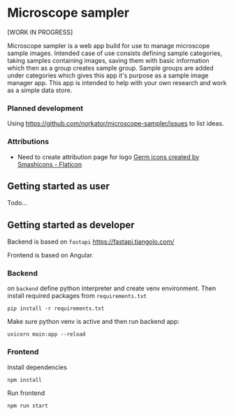 # Microscope sampler

[WORK IN PROGRESS]

Microscope sampler is a web app build for use to manage microscope sample images. Intended
case of use consists defining sample categories, taking samples containing images,
saving them with basic information which then as a group creates sample group.
Sample groups are added under categories which gives this app it's purpose as a sample
image manager app. This app is intended to help with your own research and work as a
simple data store.

### Planned development

Using https://github.com/norkator/microscope-sampler/issues to list ideas.

### Attributions

* Need to create attribution page for
  logo [Germ icons created by Smashicons - Flaticon](https://www.flaticon.com/free-icons/germ)

## Getting started as user

Todo...

## Getting started as developer

Backend is based on `fastapi` https://fastapi.tiangolo.com/

Frontend is based on Angular.

### Backend

on `backend` define python interpreter and create venv environment.
Then install required packages from `requirements.txt`

```shell
pip install -r requirements.txt
```

Make sure python venv is active and then run backend app:

```shell
uvicorn main:app --reload
```

### Frontend

Install dependencies

```shell
npm install
```

Run frontend

```shell
npm run start
```